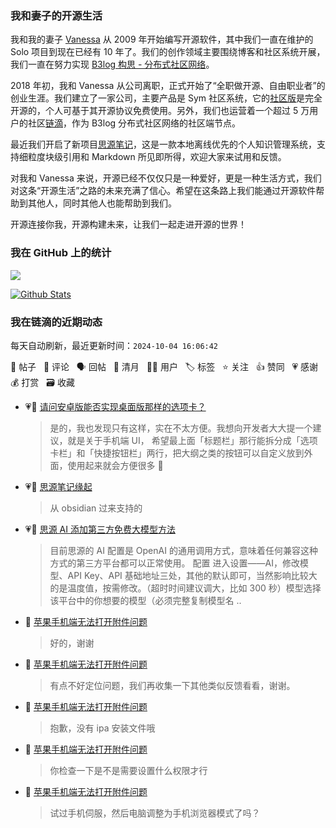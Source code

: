### 我和妻子的开源生活

我和我的妻子 [Vanessa](https://github.com/Vanessa219) 从 2009 年开始编写开源软件，其中我们一直在维护的 Solo 项目到现在已经有 10 年了。我们的创作领域主要围绕博客和社区系统开展，我们一直在努力实现 [B3log 构思 - 分布式社区网络](https://ld246.com/article/1546941897596)。

2018 年初，我和 Vanessa 从公司离职，正式开始了“全职做开源、自由职业者”的创业生涯。我们建立了一家公司，主要产品是 Sym 社区系统，它的[社区版](https://github.com/88250/symphony)是完全开源的，个人可基于其开源协议免费使用。另外，我们也运营着一个超过 5 万用户的社区[链滴](https://ld246.com)，作为 B3log 分布式社区网络的社区端节点。

最近我们开启了新项目[思源笔记](https://github.com/siyuan-note/siyuan)，这是一款本地离线优先的个人知识管理系统，支持细粒度块级引用和 Markdown 所见即所得，欢迎大家来试用和反馈。

对我和 Vanessa 来说，开源已经不仅仅只是一种爱好，更是一种生活方式，我们对这条“开源生活”之路的未来充满了信心。希望在这条路上我们能通过开源软件帮助到其他人，同时其他人也能帮助到我们。

开源连接你我，开源构建未来，让我们一起走进开源的世界！

### 我在 GitHub 上的统计

<a title="Hits" target="_blank" href="https://github.com/88250/88250"><img src="https://hits.b3log.org/88250/88250.svg"></a>

[![Github Stats](https://github-readme-stats.vercel.app/api?username=88250&theme=tokyonight&show_icons=true)](https://github.com/88250)

<!--events start -->

### 我在链滴的近期动态

每天自动刷新，最近更新时间：`2024-10-04 16:06:42`

📝 帖子 &nbsp; 💬 评论 &nbsp; 🗣 回帖 &nbsp; 🌙 清月 &nbsp; 👨‍💻 用户 &nbsp; 🏷️ 标签 &nbsp; ⭐️ 关注 &nbsp; 👍 赞同 &nbsp; 💗 感谢 &nbsp; 💰 打赏 &nbsp; 🗃 收藏

* 💗💬 [请问安卓版能否实现桌面版那样的选项卡？](https://ld246.com/article/1727961218344/comment/1727962817230#comments)

  > 是的，我也发现只有这样，实在不太方便。我想向开发者大大提一个建议，就是关于手机端 UI， 希望最上面「标题栏」那行能拆分成「选项卡栏」和「快捷按钮栏」两行，把大纲之类的按钮可以自定义放到外面，使用起来就会方便很多 🙏
* 💗💬 [思源笔记缘起](https://ld246.com/article/1619868273581/comment/1727941166412#comments)

  > 从 obsidian 过来支持的
* 💗📝 [思源 AI 添加第三方免费大模型方法](https://ld246.com/article/1727862165942)

  > 目前思源的 AI 配置是 OpenAI 的通用调用方式，意味着任何兼容这种方式的第三方平台都可以正常使用。 配置 进入设置——AI，修改模型、API Key、API 基础地址三处，其他的默认即可，当然影响比较大的是温度值，按需修改。（超时时间建议调大，比如 300 秒）模型选择该平台中的你想要的模型（必须完整复制模型名 ..
* 💬 [苹果手机端无法打开附件问题](https://ld246.com/article/1727262858752/comment/1727796027928#comments)

  > 好的，谢谢
* 💬 [苹果手机端无法打开附件问题](https://ld246.com/article/1727262858752/comment/1727795847774#comments)

  > 有点不好定位问题，我们再收集一下其他类似反馈看看，谢谢。
* 💬 [苹果手机端无法打开附件问题](https://ld246.com/article/1727262858752/comment/1727795386906#comments)

  > 抱歉，没有 ipa 安装文件哦
* 💬 [苹果手机端无法打开附件问题](https://ld246.com/article/1727262858752/comment/1727795375525#comments)

  > 你检查一下是不是需要设置什么权限才行
* 💬 [苹果手机端无法打开附件问题](https://ld246.com/article/1727262858752/comment/1727794680324#comments)

  > 试过手机伺服，然后电脑调整为手机浏览器模式了吗？


<!--events end -->

